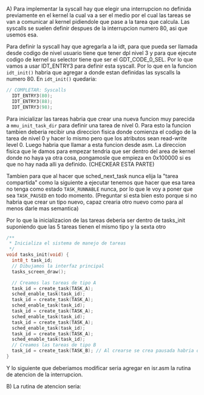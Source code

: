 A) Para implementar la syscall hay que elegir una interrupcion no definida previamente en el kernel la cual va a ser el medio por el cual las tareas se van a comunicar al kernel pidiendole que pase a la tarea que calcula. Las syscalls se suelen definir despues de la interrupcion numero 80, asi que usemos esa. 

Para definir la syscall hay que agregarla a la idt, para que pueda ser llamada desde codigo de nivel usuario tiene que tener dpl nivel 3 y para que ejecute codigo de kernel su selector tiene que ser el GDT_CODE_0_SEL. Por lo que vamos a usar IDT_ENTRY3 para definir esta syscall. Por lo que en la funcion ```idt_init()``` habria que agregar a donde estan definidas las syscalls la numero 80. En ```idt_init()``` quedaria:

```c
// COMPLETAR: Syscalls
  IDT_ENTRY3(80);
  IDT_ENTRY3(88);
  IDT_ENTRY3(98);
```

Para inicializar las tareas habria que crear una nueva funcion muy parecida a ```mmu_init_task_dir``` para definir una tarea de nivel 0. Para esto la funcion tambien deberia recibir una direccion fisica donde comienza el codigo de la tarea de nivel 0 y hacer lo mismo pero que los atributos sean read-write level 0. Luego habria que llamar a esta funcion desde asm. La direccion fisica que le damos para empezar tendria que ser dentro del area de kernel donde no haya ya otra cosa, pongamosle que empieza en 0x100000 si es que no hay nada alli ya definido.  (CHECKEAR ESTA PARTE)  

Tambien para que al hacer que sched_next_task nunca elija la "tarea compartida" como la siguiente a ejecutar tenemos que hacer que esa tarea no tenga como estado ```TASK_RUNNABLE``` nunca, por lo que le voy a poner que sea ```TASK_PAUSED``` en todo momento. (Preguntar si esta bien esto porque si no habria que crear un tipo nuevo, capaz crearia otro nuevo como para al menos darle mas semantica)

Por lo que la inicializacion de las tareas deberia ser dentro de tasks_init suponiendo que las 5 tareas tienen el mismo tipo y la sexta otro
```c
/**
 * Inicializa el sistema de manejo de tareas
 */
void tasks_init(void) {
  int8_t task_id;
  // Dibujamos la interfaz principal
  tasks_screen_draw();

  // Creamos las tareas de tipo A
  task_id = create_task(TASK_A);
  sched_enable_task(task_id);
  task_id = create_task(TASK_A);
  sched_enable_task(task_id);
  task_id = create_task(TASK_A);
  sched_enable_task(task_id);
  task_id = create_task(TASK_A);
  sched_enable_task(task_id);
  task_id = create_task(TASK_A);
  sched_enable_task(task_id);
  // Creamos las tareas de tipo B
  task_id = create_task(TASK_B); // Al crearse se crea pausada habria que modificar TASK_B para que apunte a la direccion fisica donde comienza el codigo de nivel 0. Sup que es 0x100000
}
```


Y lo siguiente que deberiamos modificar seria agregar en isr.asm la rutina de atencion de la interrupcion.

B) La rutina de atencion seria:
```asm

```


